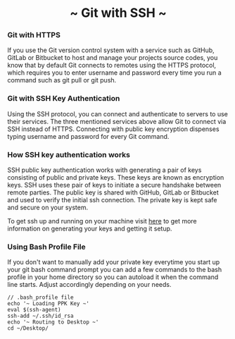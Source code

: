<h1 align='center'>~ Git with SSH ~</h1>

<h3>Git with HTTPS</h3>
<p>If you use the Git version control system with a service such as GitHub, GitLab or Bitbucket to host and manage your projects source codes, you know that by default Git connects to remotes using the HTTPS protocol, which requires you to enter username and password every time you run a command such as git pull or git push.</p>

<h3>Git with SSH Key Authentication</h3>
<p>Using the SSH protocol, you can connect and authenticate to servers to use their services. The three mentioned services above allow Git to connect via SSH instead of HTTPS. Connecting with public key encryption dispenses typing username and password for every Git command.</p>

<h3>How SSH key authentication works</h3>
<p>SSH public key authentication works with generating a pair of keys consisting of public and private keys. These keys are known as encryption keys. SSH uses these pair of keys to initiate a secure handshake between remote parties. The public key is shared with GitHub, GitLab or Bitbucket and used to verify the initial ssh connection. The private key is kept safe and secure on your system.</p>

<p>To get ssh up and running on your machine visit <a href="https://support.atlassian.com/bitbucket-cloud/docs/set-up-an-ssh-key/">here</a> to get more information on generating your keys and getting it setup.</p>

<h3>Using Bash Profile File</h3>

<p>If you don't want to manually add your private key everytime you start up your git bash command prompt you can add a few commands to the bash profile in your home directory so you can autoload it when the command line starts. Adjust accordingly depending on your needs.</p>

```
// .bash_profile file
echo '~ Loading PPK Key ~'
eval $(ssh-agent)
ssh-add ~/.ssh/id_rsa
echo '~ Routing to Desktop ~'
cd ~/Desktop/
```
